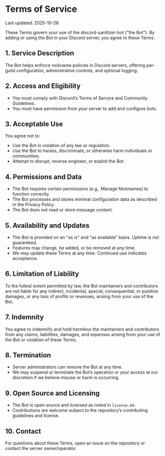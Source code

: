 # Terms of Service

Last updated: 2025-10-28

These Terms govern your use of the discord-sanitizer-bot ("the Bot"). By adding or using the Bot in your Discord server, you agree to these Terms.

## 1. Service Description

The Bot helps enforce nickname policies in Discord servers, offering per-guild configuration, administrative controls, and optional logging.

## 2. Access and Eligibility

- You must comply with Discord’s Terms of Service and Community Guidelines.
- You must have permission from your server to add and configure bots.

## 3. Acceptable Use

You agree not to:

- Use the Bot in violation of any law or regulation.
- Use the Bot to harass, discriminate, or otherwise harm individuals or communities.
- Attempt to disrupt, reverse engineer, or exploit the Bot.

## 4. Permissions and Data

- The Bot requires certain permissions (e.g., Manage Nicknames) to function correctly.
- The Bot processes and stores minimal configuration data as described in the Privacy Policy.
- The Bot does not read or store message content.

## 5. Availability and Updates

- The Bot is provided on an "as is" and "as available" basis. Uptime is not guaranteed.
- Features may change, be added, or be removed at any time.
- We may update these Terms at any time. Continued use indicates acceptance.

## 6. Limitation of Liability

To the fullest extent permitted by law, the Bot maintainers and contributors are not liable for any indirect, incidental, special, consequential, or punitive damages, or any loss of profits or revenues, arising from your use of the Bot.

## 7. Indemnity

You agree to indemnify and hold harmless the maintainers and contributors from any claims, liabilities, damages, and expenses arising from your use of the Bot or violation of these Terms.

## 8. Termination

- Server administrators can remove the Bot at any time.
- We may suspend or terminate the Bot’s operation or your access at our discretion if we believe misuse or harm is occurring.

## 9. Open Source and Licensing

- The Bot is open source and licensed as noted in `license.md`.
- Contributions are welcome subject to the repository’s contributing guidelines and license.

## 10. Contact

For questions about these Terms, open an issue on the repository or contact the server owner/operator.
